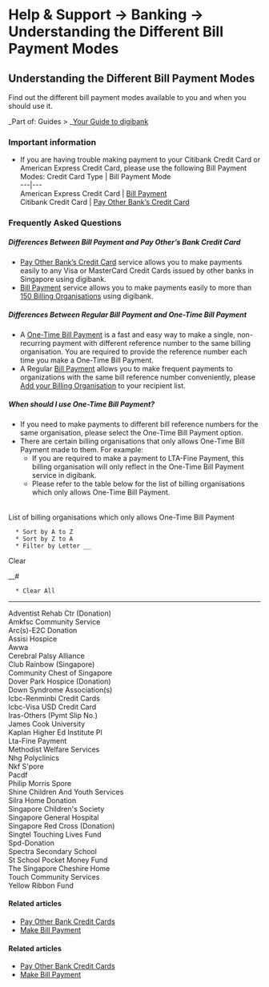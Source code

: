 # Help & Support -> Banking -> Understanding the Different Bill Payment Modes

## Understanding the Different Bill Payment Modes

Find out the different bill payment modes available to you and when you should use it.

_Part of: Guides > _[Your Guide to digibank](https://www.dbs.com.sg/personal/support/guide-ibanking.html)

  


### Important information

  * If you are having trouble making payment to your Citibank Credit Card or American Express Credit Card, please use the following Bill Payment Modes:  Credit Card Type | Bill Payment Mode  
---|---  
American Express Credit Card | [Bill Payment](https://www.dbs.com.sg/personal/support/bank-payment-bill-payment.html)  
Citibank Credit Card | [Pay Other Bank’s Credit Card](https://www.dbs.com.sg/personal/support/bank-payment-pay-other-bank-credit-cards.html)  



### Frequently Asked Questions

#####  Differences Between Bill Payment and Pay Other’s Bank Credit Card

  * [Pay Other Bank’s Credit Card](https://www.dbs.com.sg/personal/support/bank-payment-pay-other-bank-credit-cards.html) service allows you to make payments easily to any Visa or MasterCard Credit Cards issued by other banks in Singapore using digibank.
  * [Bill Payment](https://www.dbs.com.sg/personal/support/bank-payment-bill-payment.html) service allows you to make payments easily to more than [150 Billing Organisations](https://www.dbs.com.sg/personal/deposits/pay-with-ease/local-bill-payments/payee-organisations.page) using digibank.



#####  Differences Between Regular Bill Payment and One-Time Bill Payment

  * A [One-Time Bill Payment](https://www.dbs.com.sg/personal/support/bank-payment-bill-payment.html#m-tab2) is a fast and easy way to make a single, non-recurring payment with different reference number to the same billing organisation. You are required to provide the reference number each time you make a One-Time Bill Payment.
  * A Regular [Bill Payment](https://www.dbs.com.sg/personal/support/bank-payment-bill-payment.html) allows you to make frequent payments to organizations with the same bill reference number conveniently, please [Add your Billing Organisation](https://www.dbs.com.sg/personal/support/bank-payment-add-bill-payment-organisations.html) to your recipient list.



#####  When should I use One-Time Bill Payment?

  * If you need to make payments to different bill reference numbers for the same organisation, please select the One-Time Bill Payment option.
  * There are certain billing organisations that only allows One-Time Bill Payment made to them. For example: 
    * If you are required to make a payment to LTA-Fine Payment, this billing organisation will only reflect in the One-Time Bill Payment service in digibank.
    * Please refer to the table below for the list of billing organisations which only allows One-Time Bill Payment. 

###### 

List of billing organisations which only allows One-Time Bill Payment 

      * Sort by A to Z
      * Sort by Z to A
      * Filter by Letter __

Clear

__#

      * Clear All  
  
---  
Adventist Rehab Ctr (Donation)  
Amkfsc Community Service  
Arc(s)-E2C Donation  
Assisi Hospice  
Awwa  
Cerebral Palsy Alliance  
Club Rainbow (Singapore)  
Community Chest of Singapore  
Dover Park Hospice (Donation)  
Down Syndrome Association(s)  
Icbc-Renminbi Credit Cards  
Icbc-Visa USD Credit Card  
Iras-Others (Pymt Slip No.)  
James Cook University  
Kaplan Higher Ed Institute Pl  
Lta-Fine Payment  
Methodist Welfare Services  
Nhg Polyclinics  
Nkf S'pore  
Pacdf  
Philip Morris Spore  
Shine Children And Youth Services  
Silra Home Donation  
Singapore Children's Society  
Singapore General Hospital  
Singapore Red Cross (Donation)  
Singtel Touching Lives Fund  
Spd-Donation  
Spectra Secondary School  
St School Pocket Money Fund  
The Singapore Cheshire Home  
Touch Community Services  
Yellow Ribbon Fund  



#### Related articles

  * [Pay Other Bank Credit Cards](https://www.dbs.com.sg/personal/support/bank-payment-pay-other-bank-credit-cards.html)
  * [Make Bill Payment](https://www.dbs.com.sg/personal/support/bank-payment-bill-payment.html)



#### Related articles

  * [Pay Other Bank Credit Cards](https://www.dbs.com.sg/personal/support/bank-payment-pay-other-bank-credit-cards.html)
  * [Make Bill Payment](https://www.dbs.com.sg/personal/support/bank-payment-bill-payment.html)


